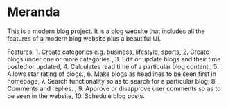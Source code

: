 # Meranda
This is a modern blog project. It is a blog website that includes all the features of a modern blog website plus a beautiful UI.

Features:   1. Create categories e.g. business, lifestyle, sports, 2. Create blogs  under one or more categories., 3. Edit or update blogs and their time posted or updated, 4. Calculates read time of a particular blog content., 5. Allows star rating of blogs., 6. Make blogs as headlines to be seen first in homepage, 7. Search functionality so as to search for a particular blog, 8. Comments and replies. , 9. Approve or disapprove user comments so as to be seen in the website, 10. Schedule blog posts.
